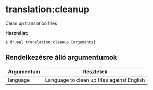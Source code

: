 # translation:cleanup
Clean up translation files

**Használat:**
```
$ drupal translation:cleanup [arguments] 
```

## Rendelkezésre álló argumentumok
Argumentum | Részletek
---------|-------------
language | Language to clean up files against English
